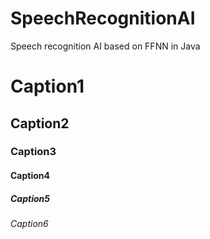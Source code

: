 # SpeechRecognitionAI
 Speech recognition AI based on FFNN in Java
# Caption1
## Caption2
### Caption3
#### Caption4
##### Caption5
###### Caption6

